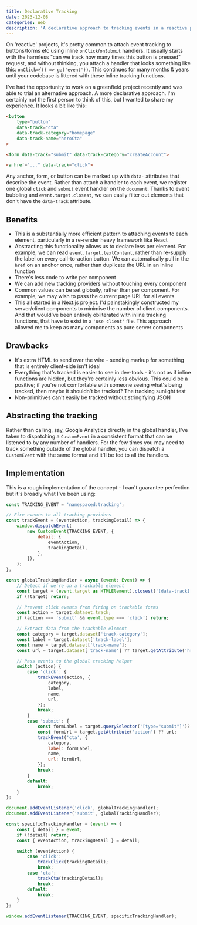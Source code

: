 ```yaml
---
title: Declarative Tracking
date: 2023-12-08
categories: Web
description: 'A declarative approach to tracking events in a reactive project'
---
```


On 'reactive' projects, it's pretty common to attach event tracking to buttons/forms etc using inline `onClick`/`onSubmit` handlers. It usually starts with the harmless "can we track how many times this button is pressed" request, and without thinking, you attach a handler that looks something like this: `onClick={() => ga('event'))`. This continues for many months & years until your codebase is littered with these inline tracking functions.

I've had the opportunity to work on a greenfield project recently and was able to trial an alternative approach. A more declarative approach. I'm certainly not the first person to think of this, but I wanted to share my experience. It looks a bit like this:

```html
<button
	type="button"
	data-track="cta"
	data-track-category="homepage"
	data-track-name="heroCta"
>

<form data-track="submit" data-track-category="createAccount">

<a href="..." data-track="click">
```

Any anchor, form, or button can be marked up with `data-` attributes that describe the event. Rather than attach a handler to each event, we register one global `click` and `submit` event handler on the `document`. Thanks to event bubbling and `event.target.closest`, we can easily filter out elements that don't have the `data-track` attribute.

## Benefits

- This is a substantially more efficient pattern to attaching events to each element, particularly in a re-render heavy framework like React
- Abstracting this functionality allows us to declare less per element. For example, we can read `event.target.textContent`, rather than re-supply the label on every call-to-action button. We can automatically pull in the `href` on an anchor once, rather than duplicate the URL in an inline function
- There's less code to write per component
- We can add new tracking providers without touching every component
- Common values can be set globally, rather than per component. For example, we may wish to pass the current page URL for all events
- This all started in a Next.js project. I'd painstakingly constructed my server/client components to minimise the number of client components. And that would've been entirely obliterated with inline tracking functions, that have to exist in a `'use client'` file. This approach allowed me to keep as many components as pure server components

## Drawbacks

- It's extra HTML to send over the wire - sending markup for something that is entirely client-side isn't ideal
- Everything that's tracked is easier to see in dev-tools - it's not as if inline functions are hidden, but they're certainly less obvious. This could be a positive; if you're not comfortable with someone seeing what's being tracked, then maybe it shouldn't be tracked? The tracking sunlight test
- Non-primitives can't easily be tracked without stringifying JSON

## Abstracting the tracking

Rather than calling, say, Google Analytics directly in the global handler, I've taken to dispatching a `CustomEvent` in a consistent format that can be listened to by any number of handlers. For the few times you may need to track something outside of the global handler, you can dispatch a `CustomEvent` with the same format and it'll be fed to all the handlers.

## Implementation

This is a rough implementation of the concept - I can't guarantee perfection but it's broadly what I've been using:

```js
const TRACKING_EVENT = 'namespaced:tracking';

// Fire events to all tracking providers
const trackEvent = (eventAction, trackingDetail) => {
	window.dispatchEvent(
		new CustomEvent(TRACKING_EVENT, {
			detail: {
				eventAction,
				trackingDetail,
			},
		}),
	);
};

const globalTrackingHandler = async (event: Event) => {
	// Detect if we're on a trackable element
	const target = (event.target as HTMLElement).closest('[data-track]');
	if (!target) return;

	// Prevent click events from firing on trackable forms
	const action = target.dataset.track;
	if (action === 'submit' && event.type === 'click') return;

	// Extract data from the trackable element
	const category = target.dataset['track-category'];
	const label = target.dataset['track-label'];
	const name = target.dataset['track-name'];
	const url = target.dataset['track-name'] ?? target.getAttribute('href') ?? window.location.href;

	// Pass events to the global tracking helper
	switch (action) {
		case 'click': {
			trackEvent(action, {
				category,
				label,
				name,
				url,
			});
			break;
		}
		case 'submit': {
			const formLabel = target.querySelector('[type="submit"]')?.textContent ?? label;
			const formUrl = target.getAttribute('action') ?? url;
			trackEvent('cta', {
				category,
				label: formLabel,
				name,
				url: formUrl,
			});
			break;
		}
		default:
			break;
	}
};

document.addEventListener('click', globalTrackingHandler);
document.addEventListener('submit', globalTrackingHandler);

const specificTrackingHandler = (event) => {
	const { detail } = event;
	if (!detail) return;
	const { eventAction, trackingDetail } = detail;

	switch (eventAction) {
		case 'click':
			trackClick(trackingDetail);
			break;
		case 'cta':
			trackCta(trackingDetail);
			break;
		default:
			break;
	}
};

window.addEventListener(TRACKING_EVENT, specificTrackingHandler);
```
